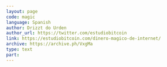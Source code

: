 ```yaml
---
layout: page
code: magic
language: Spanish
author: Drizzt do Urden
author_url: https://twitter.com/estudiobitcoin
link: https://estudiobitcoin.com/dinero-magico-de-internet/
archive: https://archive.ph/VxgMa
type: text
part: 
---
```

